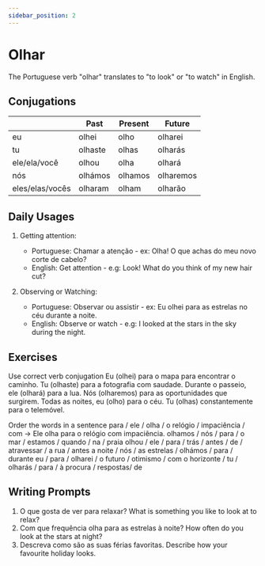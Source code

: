 ```yaml
---
sidebar_position: 2
---
```


# Olhar

The Portuguese verb "olhar" translates to "to look" or "to watch" in English.

## Conjugations

|                 | Past    | Present | Future    |
| --------------- | ------- | ------- | --------- |
| eu              | olhei   | olho    | olharei   |
| tu              | olhaste | olhas   | olharás   |
| ele/ela/você    | olhou   | olha    | olhará    |
| nós             | olhámos | olhamos | olharemos |
| eles/elas/vocês | olharam | olham   | olharão   |

## Daily Usages

1. Getting attention:

   - Portuguese: Chamar a atenção - ex: Olha! O que achas do meu novo corte de cabelo?
   - English: Get attention - e.g: Look! What do you think of my new hair cut?

2. Observing or Watching:

   - Portuguese: Observar ou assistir - ex: Eu olhei para as estrelas no céu durante a noite.
   - English: Observe or watch - e.g: I looked at the stars in the sky during the night.

## Exercises

Use correct verb conjugation
Eu (olhei) para o mapa para encontrar o caminho.
Tu (olhaste) para a fotografia com saudade.
Durante o passeio, ele (olhará) para a lua.
Nós (olharemos) para as oportunidades que surgirem.
Todas as noites, eu (olho) para o céu.
Tu (olhas) constantemente para o telemóvel.

Order the words in a sentence
para / ele / olha / o relógio / impaciência / com -> Ele olha para o relógio com impaciência.
olhamos / nós / para / o mar / estamos / quando / na / praia
olhou / ele / para / trás / antes / de / atravessar / a rua / antes
a noite / nós / as estrelas / olhámos / para / durante
eu / para / olharei / o futuro / otimismo / com
o horizonte / tu / olharás / para / à procura / respostas/ de

## Writing Prompts

1. O que gosta de ver para relaxar? What is something you like to look at to relax?
2. Com que frequência olha para as estrelas à noite? How often do you look at the stars at night?
3. Descreva como são as suas férias favoritas. Describe how your favourite holiday looks.
